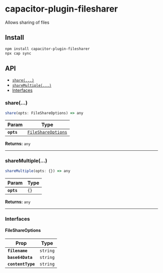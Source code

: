 # capacitor-plugin-filesharer

Allows sharing of files

## Install

```bash
npm install capacitor-plugin-filesharer
npx cap sync
```

## API

<docgen-index>

* [`share(...)`](#share)
* [`shareMultiple(...)`](#sharemultiple)
* [Interfaces](#interfaces)

</docgen-index>

<docgen-api>
<!--Update the source file JSDoc comments and rerun docgen to update the docs below-->

### share(...)

```typescript
share(opts: FileShareOptions) => any
```

| Param      | Type                                                          |
| ---------- | ------------------------------------------------------------- |
| **`opts`** | <code><a href="#fileshareoptions">FileShareOptions</a></code> |

**Returns:** <code>any</code>

--------------------


### shareMultiple(...)

```typescript
shareMultiple(opts: {}) => any
```

| Param      | Type            |
| ---------- | --------------- |
| **`opts`** | <code>{}</code> |

**Returns:** <code>any</code>

--------------------


### Interfaces


#### FileShareOptions

| Prop              | Type                |
| ----------------- | ------------------- |
| **`filename`**    | <code>string</code> |
| **`base64Data`**  | <code>string</code> |
| **`contentType`** | <code>string</code> |

</docgen-api>

